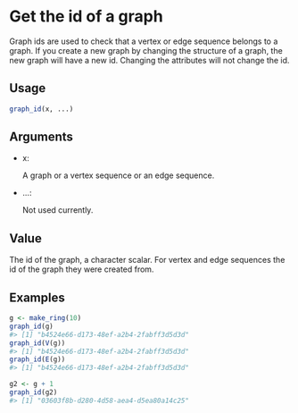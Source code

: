 # Get the id of a graph

Graph ids are used to check that a vertex or edge sequence belongs to a
graph. If you create a new graph by changing the structure of a graph,
the new graph will have a new id. Changing the attributes will not
change the id.

## Usage

``` r
graph_id(x, ...)
```

## Arguments

- x:

  A graph or a vertex sequence or an edge sequence.

- ...:

  Not used currently.

## Value

The id of the graph, a character scalar. For vertex and edge sequences
the id of the graph they were created from.

## Examples

``` r
g <- make_ring(10)
graph_id(g)
#> [1] "b4524e66-d173-48ef-a2b4-2fabff3d5d3d"
graph_id(V(g))
#> [1] "b4524e66-d173-48ef-a2b4-2fabff3d5d3d"
graph_id(E(g))
#> [1] "b4524e66-d173-48ef-a2b4-2fabff3d5d3d"

g2 <- g + 1
graph_id(g2)
#> [1] "03603f8b-d280-4d58-aea4-d5ea80a14c25"
```
